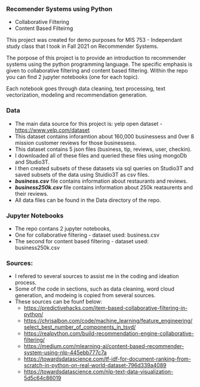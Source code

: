 ### Recomender Systems using Python 
- Collaborative Filtering 
- Content Based Filteirng

This project was created for demo purposes for MIS 753 - Independant study class that I took in Fall 2021 on Recommender Systems. 

The porpose of this project is to provide an introduction to recommender systems using the python programming language. The specific emphasis is given to collaborative filtering and content based filtering.
Within the repo you can find 2 jupyter notebooks (one for each topic). 

Each notebook goes through data cleaning, text processing, text vectorization, modeling and recommendation generation. 

### Data
- The main data source for this project is: yelp open dataset - https://www.yelp.com/dataset
- This dataset contains inforamtion about 160,000 businessess and 0ver 8 mission customer reviews for those businessess. 
- This dataset contains 5 json files (business, tip, reviews, user, checkin). 
- I downloaded all of these files and queried these files using mongoDb and Studio3T. 
- I then created subsets of these datasets via sql queries on Studio3T and saved subsets of the data using Stuidio3T as csv files. 
- ***business.csv*** file contains information about restaurants and reviews. 
- ***business250k.csv*** file contains information about 250k reataurents and their reviews. 
- All data files can be found in the Data directory of the repo. 

### Jupyter Notebooks
- The repo contans 2 jupyter notebooks, 
- One for collaborative filtering - dataset used: business.csv
- The second for content based filtering - dataset used: business250k.csv

### Sources: 
- I refered to several sources to assist me in the coding and ideation process. 
- Some of the code in sections, such as data cleaning, word cloud generation, and modeing is copied from several sources. 
- These sources can be founf below: 
  - https://predictivehacks.com/item-based-collaborative-filtering-in-python/
  - https://chrisalbon.com/code/machine_learning/feature_engineering/select_best_number_of_components_in_tsvd/
  - https://realpython.com/build-recommendation-engine-collaborative-filtering/
  - https://medium.com/mlearning-ai/content-based-recommender-system-using-nlp-445ebb777c7a
  - https://towardsdatascience.com/tf-idf-for-document-ranking-from-scratch-in-python-on-real-world-dataset-796d339a4089
  - https://towardsdatascience.com/nlp-text-data-visualization-5d5c64c86019
